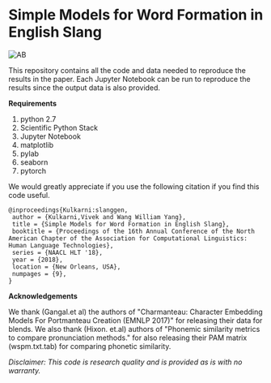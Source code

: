 # Simple Models for Word Formation in English Slang

![AB](https://github.com/viveksck/simplicity/raw/master/slang_generator_github.PNG)

This repository contains all the code and data needed to reproduce the results in the paper. 
Each Jupyter Notebook can be run to reproduce the results since the output data is also provided.

**Requirements**
1. python 2.7
2. Scientific Python Stack
3. Jupyter Notebook
4. matplotlib
5. pylab
6. seaborn
7. pytorch

We would greatly appreciate if you use the following citation if you find this code useful.

```
@inproceedings{Kulkarni:slanggen,
 author = {Kulkarni,Vivek and Wang William Yang},
 title = {Simple Models for Word Formation in English Slang},
 booktitle = {Proceedings of the 16th Annual Conference of the North American Chapter of the Association for Computational Linguistics: Human Language Technologies},
 series = {NAACL HLT '18},
 year = {2018},
 location = {New Orleans, USA},
 numpages = {9},
} 
```

**Acknowledgements**

We thank (Gangal.et al) the authors of "Charmanteau: Character Embedding Models For Portmanteau Creation (EMNLP 2017)" for releasing their data for blends. We also thank (Hixon. et.al) authors of "Phonemic similarity metrics to compare pronunciation methods." for also releasing their PAM matrix (wspm.txt.tab) for comparing phonetic similarity. 

*Disclaimer: This code is research quality and is provided as is with no warranty.*
